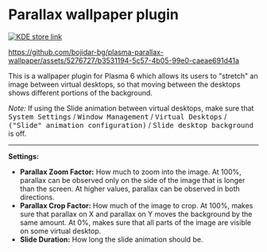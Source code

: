 # Parallax wallpaper plugin

[![KDE store link](https://img.shields.io/badge/kde.store.org-2135733-blue)](https://store.kde.org/p/2135733/)

https://github.com/bojidar-bg/plasma-parallax-wallpaper/assets/5276727/b3531194-5c57-4b05-99e0-caeae691d41a

This is a wallpaper plugin for Plasma 6 which allows its users to "stretch" an image between virtual desktops, so that moving between the desktops shows different portions of the background.

*Note:* If using the Slide animation between virtual desktops, make sure that <kbd>System Settings</kbd> / <kbd>Window Management</kbd> / <kbd>Virtual Desktops</kbd> / <kbd>("Slide" animation configuration)</kbd> / <kbd>Slide desktop background</kbd> is off.

---

**Settings:**
* **Parallax Zoom Factor:** How much to zoom into the image. At 100%, parallax can be observed only on the side of the image that is longer than the screen. At higher values, parallax can be observed in both directions.
* **Parallax Crop Factor:** How much of the image to crop. At 100%, makes sure that parallax on X and parallax on Y moves the background by the same amount. At 0%, makes sure that all parts of the image are visible on some virtual desktop.
* **Slide Duration:** How long the slide animation should be.
